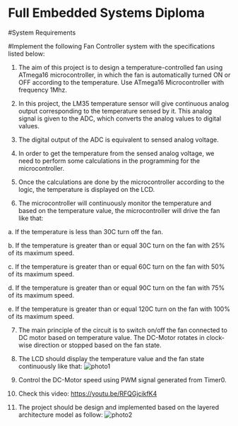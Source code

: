 # Full Embedded Systems Diploma
 
#System Requirements

#Implement the following Fan Controller system with the specifications listed below:

1. The aim of this project is to design a temperature-controlled fan using ATmega16 microcontroller, in which the fan is automatically turned ON or OFF according to the temperature. Use ATmega16 Microcontroller with frequency 1Mhz.

2. In this project, the LM35 temperature sensor will give continuous analog output corresponding to the temperature sensed by it. This analog signal is given to the ADC, which converts the analog values to digital values.

3. The digital output of the ADC is equivalent to sensed analog voltage.

4. In order to get the temperature from the sensed analog voltage, we need to perform some calculations in the programming for the microcontroller.

5. Once the calculations are done by the microcontroller according to the logic, the temperature is displayed on the LCD. 

6. The microcontroller will continuously monitor the temperature and based on the temperature value, the microcontroller will drive the fan like that:

a. If the temperature is less than 30C turn off the fan.

b. If the temperature is greater than or equal 30C turn on the fan with 25% of its maximum speed.

c. If the temperature is greater than or equal 60C turn on the fan with 50% of its maximum speed.

d. If the temperature is greater than or equal 90C turn on the fan with 75% of its maximum speed.

e. If the temperature is greater than or equal 120C turn on the fan with 100% of its maximum speed.

7. The main principle of the circuit is to switch on/off the fan connected to DC motor based on temperature value. The DC-Motor rotates in clock-wise direction or stopped based on the fan state.

8. The LCD should display the temperature value and the fan state continuously like that:
![photo1](https://user-images.githubusercontent.com/63246776/200650921-bfed084f-979f-465a-949b-dbf5239a5d1e.PNG)

9. Control the DC-Motor speed using PWM signal generated from Timer0.

10. Check this video: https://youtu.be/RFQGjcikfK4

11. The project should be design and implemented based on the layered architecture model as follow:
![photo2](https://user-images.githubusercontent.com/63246776/200650948-6b9fa5a8-41c8-4ad8-ad0a-e6f434189115.PNG)


